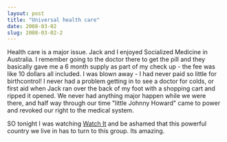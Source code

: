 ```yaml
---
layout: post
title: "Universal health care"
date: 2008-03-02
slug: 2008-03-02-2
---
```


Health care is a major issue.  Jack and I enjoyed Socialized Medicine in Australia.  I remember going to the doctor there to get the pill and they basically gave me a 6 month supply as part of my check up - the fee was like 10 dollars all included.  I was blown away - I had never paid so little for birthcontrol!  I never had a problem getting in to see a doctor for colds,  or first aid when Jack ran over the back of my foot with a shopping cart and ripped it opened.    We  never had anything major happen while we were there, and half way through our time &quot;little Johnny Howard&quot; came to power and revoked our right to the medical system.  

SO tonight I was watching  [Watch It](http://www.cbsnews.com/stories/2008/02/28/60minutes/main3889496.shtml)  and be ashamed that this powerful country we live in has to turn to this group.  Its amazing.


